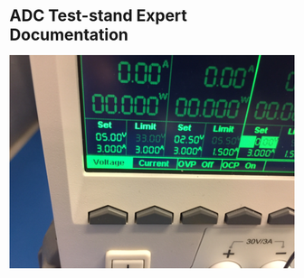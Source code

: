 ADC Test-stand Expert Documentation
===================================

![Power Supply Voltages](power_supply_voltages.jpg)
